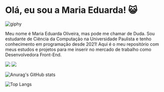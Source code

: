 ### <h1> Olá, eu sou a Maria Eduarda! 😺 </h1>
![giphy](https://github.com/dssduda/dssduda/assets/133231809/6a499abf-2faa-4c08-8de2-64c213055088)
<p>
  Meu nome é Maria Eduarda Oliveira, mas pode me chamar de Duda. Sou estudante de Ciência da Computação na Universidade Paulista e tenho conhecimento em programação desde 2021! Aqui é o meu repositório com meus estudos e projetos para me inserir no mercado de trabalho como Desenvolvedora Front-End. 
</p>
<a href = 'https://www.linkedin.com/in/mariaeduardaoliveira-wk/'><img src='https://img.shields.io/badge/linkedin-%230077B5.svg?style=for-the-badge&logo=linkedin&logoColor=white'></img></a>
<a href = 'github.com/dssduda'><img src='https://img.shields.io/badge/GitHub-100000?style=for-the-badge&logo=github&logoColor=white'></img></a>

![Anurag's GitHub stats](https://github-readme-stats.vercel.app/api?username=dssduda&theme=date_night&show_icons=true)

![Top Langs](https://github-readme-stats.vercel.app/api/top-langs/?username=dssduda&theme=date_night&layout=compact)

